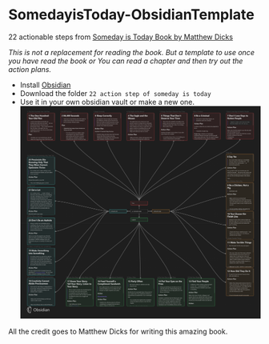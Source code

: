 # SomedayisToday-ObsidianTemplate
22 actionable steps from [Someday is Today Book by Matthew Dicks](https://amzn.to/3GncXOr)

*This is not a replacement for reading the book. But a template to use once you have read the book or You can read a chapter and then try out the action plans.*

- Install [Obsidian](https://obsidian.md/)
- Download the folder `22 action step of someday is today` 
- Use it in your own obsidian vault or make a new one.
![Canvas](Canvas.png)



 

All the credit goes to Matthew Dicks for writing this amazing book.

